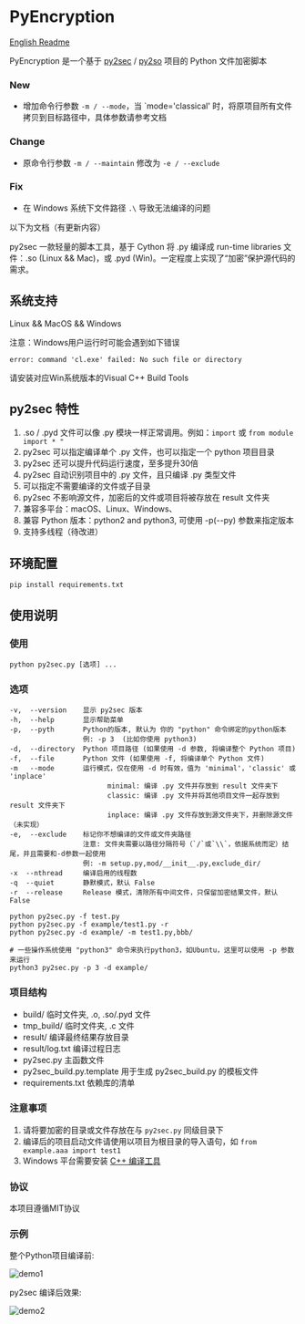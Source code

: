 # PyEncryption

[English Readme](https://github.com/Krushjm/PyEncryption/blob/master/README_en.md)

PyEncryption 是一个基于 [py2sec](https://github.com/cckuailong/py2sec) / [py2so](https://github.com/cckuailong/py2so) 项目的 Python 文件加密脚本

### New

* 增加命令行参数 `-m / --mode`，当 `mode='classical' 时，将原项目所有文件拷贝到目标路径中，具体参数请参考文档

### Change

* 原命令行参数 `-m / --maintain` 修改为 `-e / --exclude`

### Fix

* 在 Windows 系统下文件路径 `.\` 导致无法编译的问题

以下为文档（有更新内容）

py2sec 一款轻量的脚本工具，基于 Cython 将 .py 编译成 run-time libraries 文件：.so (Linux && Mac)，或 .pyd (Win)。一定程度上实现了“加密”保护源代码的需求。

## 系统支持

Linux && MacOS && Windows

注意：Windows用户运行时可能会遇到如下错误

```
error: command 'cl.exe' failed: No such file or directory
```

请安装对应Win系统版本的Visual C++ Build Tools

## py2sec 特性

1. .so / .pyd 文件可以像 .py 模块一样正常调用。例如：`import` 或 `from module import * "`
2. py2sec 可以指定编译单个 .py 文件，也可以指定一个 python 项目目录
3. py2sec 还可以提升代码运行速度，至多提升30倍
4. py2sec 自动识别项目中的 .py 文件，且只编译 .py 类型文件
5. 可以指定不需要编译的文件或子目录
6. py2sec 不影响源文件，加密后的文件或项目将被存放在 result 文件夹
7. 兼容多平台：macOS、Linux、Windows、
8. 兼容 Python 版本：python2 and python3, 可使用 -p(--py) 参数来指定版本
9. 支持多线程（待改进）

## 环境配置

```
pip install requirements.txt
```

## 使用说明

### 使用

```
python py2sec.py [选项] ...
```

### 选项

```
-v,  --version    显示 py2sec 版本
-h,  --help       显示帮助菜单
-p,  --pyth       Python的版本, 默认为 你的 "python" 命令绑定的python版本
                  例: -p 3  (比如你使用 python3)
-d,  --directory  Python 项目路径 (如果使用 -d 参数, 将编译整个 Python 项目)
-f,  --file       Python 文件 (如果使用 -f, 将编译单个 Python 文件)
-m   --mode       运行模式，仅在使用 -d 时有效，值为 'minimal'，'classic' 或 'inplace'
                        minimal: 编译 .py 文件并存放到 result 文件夹下
                        classic: 编译 .py 文件并将其他项目文件一起存放到 result 文件夹下
                        inplace: 编译 .py 文件存放到源文件夹下，并删除源文件（未实现）
-e,  --exclude    标记你不想编译的文件或文件夹路径
                  注意: 文件夹需要以路径分隔符号（`/`或`\\`，依据系统而定）结尾，并且需要和-d参数一起使用 
                  例: -m setup.py,mod/__init__.py,exclude_dir/
-x  --nthread     编译启用的线程数
-q  --quiet       静默模式，默认 False
-r  --release     Release 模式，清除所有中间文件，只保留加密结果文件，默认False
```

```
python py2sec.py -f test.py
python py2sec.py -f example/test1.py -r
python py2sec.py -d example/ -m test1.py,bbb/

# 一些操作系统使用 "python3" 命令来执行python3，如Ubuntu，这里可以使用 -p 参数来运行
python3 py2sec.py -p 3 -d example/
```

### 项目结构

- build/                    临时文件夹, .o, .so/.pyd 文件
- tmp_build/                临时文件夹, .c 文件
- result/                   编译最终结果存放目录
- result/log.txt            编译过程日志
- py2sec.py                 主函数文件
- py2sec_build.py.template  用于生成 py2sec_build.py 的模板文件
- requirements.txt          依赖库的清单

### 注意事项
1. 请将要加密的目录或文件存放在与 `py2sec.py` 同级目录下
2. 编译后的项目启动文件请使用以项目为根目录的导入语句，如 `from example.aaa import test1`
3. Windows 平台需要安装 [C++ 编译工具](https://visualstudio.microsoft.com/zh-hans/visual-cpp-build-tools/)

### 协议

本项目遵循MIT协议

### 示例

整个Python项目编译前:

![demo1](img/1.png)

py2sec 编译后效果:

![demo2](img/2.png)
